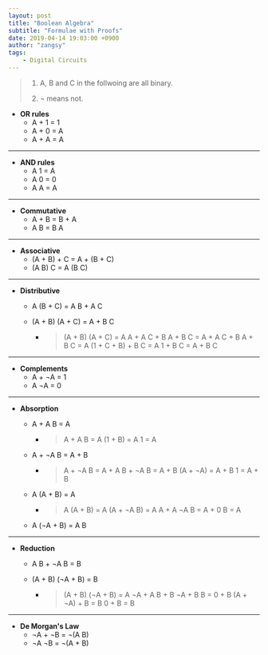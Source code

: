 ```yaml
---
layout: post
title: "Boolean Algebra"
subtitle: "Formulae with Proofs"
date: 2019-04-14 19:03:00 +0900
author: "zangsy"
tags:
    - Digital Circuits
---
```


> 1. A, B and C in the follwoing are all binary.
>
> 2. ¬ means not.



- **OR rules**
  - A + 1 = 1​
  - A + 0 = A​
  - A + A = A

---

- **AND rules**
  - A 1 = A​
  - A 0 = 0
  - A A = A

---

- **Commutative**
  - A + B = B + A​
  - A B = B A

---

* **Associative**
  * (A + B) + C = A + (B + C)​
  * (A B) C = A (B C)​

---

* **Distributive**

  * A (B + C) = A B + A C​

  * (A + B) (A + C) = A + B C​

    * > (A + B) (A + C) = A A + A C + B A + B C = A + A C + B A + B C = A (1 + C + B) + B C = A 1 + B C = A + B C

---

* **Complements**
  * A + ¬A = 1
  * A ¬A = 0​

---

* **Absorption**

  * A + A B = A

    * > A + A B = A (1 + B) = A 1 = A​

  * A + ¬A B = A + B​

    * > A + ¬A B = A + A B + ¬A B = A + B (A + ¬A) = A + B 1 = A + B​

  * A (A + B) = A​

    * >A (A + B) = A (A + ¬A B) = A A + A ¬A B = A + 0 B = A​

  * A (¬A + B) = A B​

---

* **Reduction**

  * A B + ¬A B = B​	

  * (A + B) (¬A + B) = B​

    * > (A + B) (¬A + B) = A ¬A + A B + B ¬A + B B = 0 + B (A + ¬A) + B = B 0 + B = B​

---

* **De Morgan's Law**
  * ¬A + ¬B = ¬(A B)
  * ¬A ¬B = ¬(A + B)